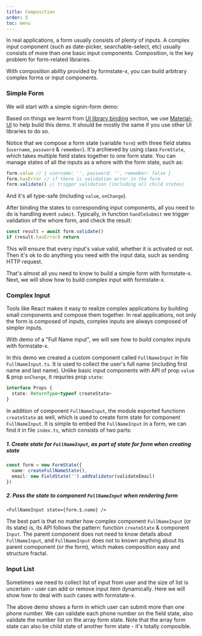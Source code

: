 ```yaml
---
title: Composition
order: 5
toc: menu
---
```


In real applications, a form usually consists of plenty of inputs. A complex input component (such as date-picker, searchable-select, etc) usually consists of more than one basic input components. Composition, is the key problem for form-related libraries.

With composition ability provided by formstate-x, you can build arbitrary complex forms or input components.

### Simple Form

We will start with a simple signin-form demo:

<code src="./signin-form.tsx"></code>

Based on things we learnt from [UI library binding](/TODO) section, we use [Material-UI](https://mui.com/) to help build this demo. It should be mostly the same if you use other UI libraries to do so.

Notice that we compose a form state (variable `form`) with three field states (`username`, `password` & `remember`). It's archieved by using class `FormState`, which takes multiple field states together to one form state. You can manage states of all the inputs as a whore with the form state, such as:

```ts
form.value // { username: '', password: '', remember: false }
form.hasError // if there is validation error in the form
form.validate() // trigger validation (including all child states)
```

And it's all type-safe (including `value`, `onChange`).

After binding the states to corresponding input components, all you need to do is handling event `submit`. Typically, in function `handleSubmit` we trigger validation of the whore form, and check the result:

```ts
const result = await form.validate()
if (result.hasError) return
```

This will ensure that every input's value valid, whether it is activated or not. Then it's ok to do anything you need with the input data, such as sending HTTP request.

That's almost all you need to know to build a simple form with formstate-x. Next, we will show how to build complex input with formstate-x.

### Complex Input

Tools like React makes it easy to realize complex applications by building small components and compose them together. In real applications, not only the form is composed of inputs, complex inputs are always composed of simpler inputs.

With demo of a "Full Name input", we will see how to build complex inputs with formstate-x.

<code src="./full-name-input/index.tsx"></code>

In this demo we created a custom component called `FullNameInput` in file `FullNameInput.ts`. It is used to collect the user's full name (including first name and last name). Unlike basic input components with API of prop `value` & prop `onChange`, it requries prop `state`:

```ts
interface Props {
  state: ReturnType<typeof createState>
}
```

In addition of component `FullNameInput`, the module exported functionn `createState` as well, which is used to create form state for component `FullNameInput`. It is simple to embed the `FullNameInput` in a form, we can find it in file `index.ts`, which consists of two parts:

##### 1. Create state for `FullNameInput`, as part of state for form when creating state

```ts
const form = new FormState({
  name: createFullNameState(),
  email: new FieldState('').addValidator(validateEmail)
})
```

##### 2. Pass the state to component `FullNameInput` when rendering form

```tsx | pure
<FullNameInput state={form.$.name} />
```

The best part is that no matter how complex component `FullNameInput` (or its state) is, its API follows the pattern: function `createState` & component `Input`. The parent component does not need to know details about `FullNameInput`, and `FullNameInput` does not to known anything about its parent comoponent (or the form), which makes composition easy and structure fractal.

### Input List

Sometimes we need to collect list of input from user and the size of list is uncertain - user can add or remove input item dynamically. Here we will show how to deal with such cases with formstate-x.

<code src="./input-list.tsx"></code>

The above demo shows a form in which user can submit more than one phone number. We can validate each phone number on the field state, also validate the number list on the array form state. Note that the array form state can also be child state of another form state - it's totally composible.
